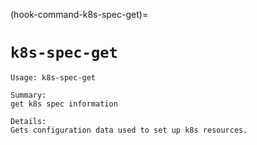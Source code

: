 (hook-command-k8s-spec-get)=
# `k8s-spec-get`

```
Usage: k8s-spec-get

Summary:
get k8s spec information

Details:
Gets configuration data used to set up k8s resources.
```